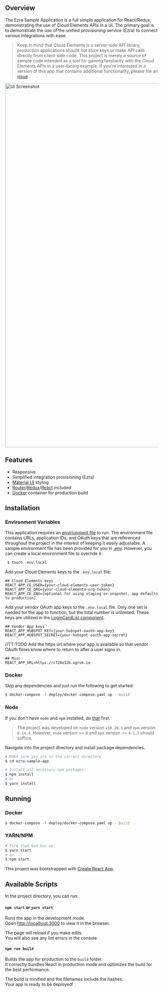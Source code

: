 ## Overview

The Ezra Sample Application is a full simple application for React/Redux, demonstrating the use of Cloud Elements APIs in a UI. The primary goal is to demonstrate the use of the unified provisioning service (Ezra) to connect various integrations with ease. 

> Keep in mind that Cloud Elements is a server-side API library, production applications should not store keys or make API calls directly from client-side code. This project is merely a source of sample code intended as a tool for gaining familiarity with the Cloud Elements APIs in a user-facing example. If you're interested in a version of this app that contains additional functionality, please file an [issue](https://github.com/cloud-elements/ezra-sample-app/issues/new).

<img width="1187" alt="UI Screenshot" src="https://user-images.githubusercontent.com/13838430/92042857-af1fad00-ed40-11ea-9291-2e75d710a870.gif">

## Features

* Responsive
* Simplified integration provisioning (Ezra)
* [Material UI](https://material-ui.com/) styling
* [Router](https://github.com/supasate/connected-react-router)/[Redux](https://redux.js.org/)/[React](https://reactjs.org/) included
* [Docker](https://www.docker.com/) container for production build

## Installation

### Environment Variables

This application requires an [envirionment file](https://create-react-app.dev/docs/adding-custom-environment-variables/) to run. The environment file contains URLs, application IDs, and OAuth keys that are referenced throughout the project in the interest of keeping it easily adjustable. A sample environment file has been provided for you in [.env](https://github.com/cloud-elements/ezra-sample-app/blob/main/.env). However, you can create a local environment file to override it:

```bash
 $ touch .env.local
 ```

Add your Cloud Elements keys to the `.env.local` file:

```
## Cloud Elements keys
REACT_APP_CE_USER={your-cloud-elements-user-token}
REACT_APP_CE_ORG={your-cloud-elements-org-token}
REACT_APP_CE_ENV=[optional for using staging or snapshot, app defaults to production]
```

Add your vendor OAuth app keys to the `.env.local` file. Only one set is needed for the app to function, but the total number is unlimited. These keys are utilized in the [LoginCardList component](https://github.com/cloud-elements/ezra-sample-app/tree/main/src/components/LoginCardsContainer).

```
## Vendor App keys
REACT_APP_HUBSPOT_KEY={your-hubspot-oauth-app-key}
REACT_APP_HUBSPOT_SECRET={your-hubspot-oauth-app-secret}
```

//TT:TODO
Add the https url where your app is available so that vendor OAuth flows know where to return to after a user signs in.

```
## Misc
REACT_APP_URL=https://c720e32b.ngrok.io
```

### Docker
Skip any dependencies and just run the following to get started:

```bash
$ docker-compose -f deploy/docker-compose.yaml up --build
```
### Node

If you don't have `node` and `npm` installed, do [that](https://docs.npmjs.com/getting-started/installing-node) first.

> The project was developed on `node` version `v10.20.1` and `npm` version `6.14.4`. However, `node` version >= `8` and `npm` version >= `4.1.2` should suffice.

Navigate into the project directory and install package dependencies.

```bash
# Make sure you are in the correct directory
$ cd ezra-sample-app

# Install all necessary npm packages:
$ npm install
# or
$ yarn install
```

## Running

### Docker
```bash
$ docker-compose -f deploy/docker-compose.yaml up --build
```

### YARN/NPM

```bash
# Fire that bad boy up:
$ yarn start
# or
$ npm start
```

This project was bootstrapped with [Create React App](https://github.com/facebook/create-react-app).

## Available Scripts

In the project directory, you can run:

#### `npm start` or `yarn start`

Runs the app in the development mode.<br>
Open [http://localhost:3000](http://localhost:3000) to view it in the browser.

The page will reload if you make edits.<br>
You will also see any lint errors in the console.

#### `npm run build`

Builds the app for production to the `build` folder.<br>
It correctly bundles React in production mode and optimizes the build for the best performance.

The build is minified and the filenames include the hashes.<br>
Your app is ready to be deployed!
